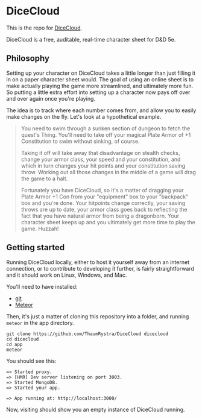 DiceCloud
========

This is the repo for [DiceCloud](dicecloud.com).

DiceCloud is a free, auditable, real-time character sheet for D&D 5e.

Philosophy
----------

Setting up your character on DiceCloud takes a little longer than
just filling it in on a paper character sheet would. The goal of using an
online sheet is to make actually playing the game more streamlined, and
ultimately more fun. So putting a little extra effort into setting up a
character now pays off over and over again once you're playing.

The idea is to track where each number comes from, and allow you to easily make
changes on the fly. Let's look at a hypothetical example.

> You need to swim through a sunken section of dungeon to fetch the quest's Thing.
> You'll need to take off your magical Plate Armor of +1 Constitution to swim
> without sinking, of course.
>
> Taking it off will take away that disadvantage on
> stealth checks, change your armor class, your speed and your constitution, and
> which in turn changes your hit points and your constitution saving throw.
> Working out all those changes in the middle of a game will drag the game to a
> halt.
>
> Fortunately you have DiceCloud, so it's a matter of dragging
> your Plate Armor +1 Con from your "equipment" box to your "backpack" box and
> you're done. Your hitpoints change correctly, your saving throws are up to date,
> your armor class goes back to reflecting the fact that you have natural armor
> from being a dragonborn. Your character sheet keeps up and you
> ultimately get more time to play the game. Huzzah!

Getting started
---------------

Running DiceCloud locally, either to host it yourself away from an internet
connection, or to contribute to developing it further, is fairly
straightforward and it should work on Linux, Windows, and Mac.

You'll need to have installed:

- [git](https://www.atlassian.com/git/tutorials/install-git)
- [Meteor](https://www.meteor.com/install)

Then, it's just a matter of cloning this repository into a folder, and running
`meteor` in the app directory.

`git clone https://github.com/ThaumRystra/DiceCloud dicecloud`  
`cd dicecloud`  
`cd app`  
`meteor`

You should see this:

```
=> Started proxy.
=> [HMR] Dev server listening on port 3003.
=> Started MongoDB.
=> Started your app.

=> App running at: http://localhost:3000/
```

Now, visiting [](http://localhost:3000/) should show you an empty instance of
DiceCloud running.
